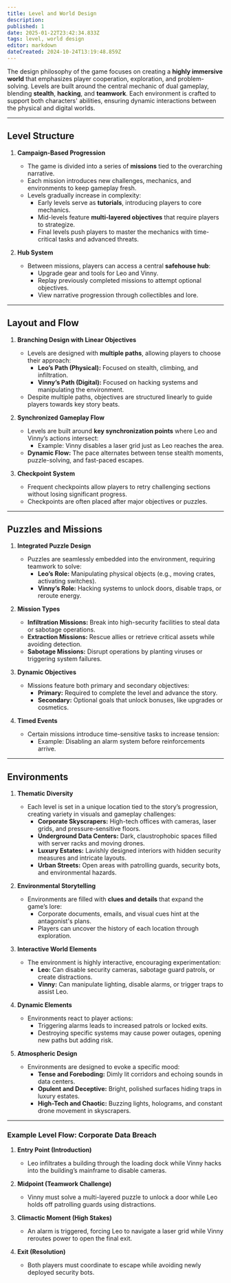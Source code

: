 ```yaml
---
title: Level and World Design
description: 
published: 1
date: 2025-01-22T23:42:34.833Z
tags: level, world design
editor: markdown
dateCreated: 2024-10-24T13:19:48.859Z
---
```


The design philosophy of the game focuses on creating a **highly immersive world** that emphasizes player cooperation, exploration, and problem-solving. Levels are built around the central mechanic of dual gameplay, blending **stealth**, **hacking**, and **teamwork**. Each environment is crafted to support both characters' abilities, ensuring dynamic interactions between the physical and digital worlds.

---

## **Level Structure**

1. **Campaign-Based Progression**  
   - The game is divided into a series of **missions** tied to the overarching narrative.  
   - Each mission introduces new challenges, mechanics, and environments to keep gameplay fresh.  
   - Levels gradually increase in complexity:
     - Early levels serve as **tutorials**, introducing players to core mechanics.
     - Mid-levels feature **multi-layered objectives** that require players to strategize.
     - Final levels push players to master the mechanics with time-critical tasks and advanced threats.

2. **Hub System**  
   - Between missions, players can access a central **safehouse hub**:
     - Upgrade gear and tools for Leo and Vinny.
     - Replay previously completed missions to attempt optional objectives.
     - View narrative progression through collectibles and lore.

---

## **Layout and Flow**

1. **Branching Design with Linear Objectives**  
   - Levels are designed with **multiple paths**, allowing players to choose their approach:
     - **Leo’s Path (Physical):** Focused on stealth, climbing, and infiltration.
     - **Vinny’s Path (Digital):** Focused on hacking systems and manipulating the environment.  
   - Despite multiple paths, objectives are structured linearly to guide players towards key story beats.

2. **Synchronized Gameplay Flow**  
   - Levels are built around **key synchronization points** where Leo and Vinny’s actions intersect:
     - Example: Vinny disables a laser grid just as Leo reaches the area.  
   - **Dynamic Flow:** The pace alternates between tense stealth moments, puzzle-solving, and fast-paced escapes.

3. **Checkpoint System**  
   - Frequent checkpoints allow players to retry challenging sections without losing significant progress.  
   - Checkpoints are often placed after major objectives or puzzles.

---

## **Puzzles and Missions**

1. **Integrated Puzzle Design**  
   - Puzzles are seamlessly embedded into the environment, requiring teamwork to solve:
     - **Leo’s Role:** Manipulating physical objects (e.g., moving crates, activating switches).  
     - **Vinny’s Role:** Hacking systems to unlock doors, disable traps, or reroute energy.  

2. **Mission Types**  
   - **Infiltration Missions:** Break into high-security facilities to steal data or sabotage operations.  
   - **Extraction Missions:** Rescue allies or retrieve critical assets while avoiding detection.  
   - **Sabotage Missions:** Disrupt operations by planting viruses or triggering system failures.  

3. **Dynamic Objectives**  
   - Missions feature both primary and secondary objectives:
     - **Primary:** Required to complete the level and advance the story.  
     - **Secondary:** Optional goals that unlock bonuses, like upgrades or cosmetics.  

4. **Timed Events**  
   - Certain missions introduce time-sensitive tasks to increase tension:
     - Example: Disabling an alarm system before reinforcements arrive.  

---

## **Environments**

1. **Thematic Diversity**  
   - Each level is set in a unique location tied to the story’s progression, creating variety in visuals and gameplay challenges:
     - **Corporate Skyscrapers:** High-tech offices with cameras, laser grids, and pressure-sensitive floors.  
     - **Underground Data Centers:** Dark, claustrophobic spaces filled with server racks and moving drones.  
     - **Luxury Estates:** Lavishly designed interiors with hidden security measures and intricate layouts.  
     - **Urban Streets:** Open areas with patrolling guards, security bots, and environmental hazards.  

2. **Environmental Storytelling**  
   - Environments are filled with **clues and details** that expand the game’s lore:
     - Corporate documents, emails, and visual cues hint at the antagonist's plans.  
     - Players can uncover the history of each location through exploration.  

3. **Interactive World Elements**  
   - The environment is highly interactive, encouraging experimentation:
     - **Leo:** Can disable security cameras, sabotage guard patrols, or create distractions.  
     - **Vinny:** Can manipulate lighting, disable alarms, or trigger traps to assist Leo.  

4. **Dynamic Elements**  
   - Environments react to player actions:
     - Triggering alarms leads to increased patrols or locked exits.  
     - Destroying specific systems may cause power outages, opening new paths but adding risk.

5. **Atmospheric Design**  
   - Environments are designed to evoke a specific mood:
     - **Tense and Foreboding:** Dimly lit corridors and echoing sounds in data centers.  
     - **Opulent and Deceptive:** Bright, polished surfaces hiding traps in luxury estates.  
     - **High-Tech and Chaotic:** Buzzing lights, holograms, and constant drone movement in skyscrapers.

---

### **Example Level Flow: Corporate Data Breach**

1. **Entry Point (Introduction)**  
   - Leo infiltrates a building through the loading dock while Vinny hacks into the building’s mainframe to disable cameras.

2. **Midpoint (Teamwork Challenge)**  
   - Vinny must solve a multi-layered puzzle to unlock a door while Leo holds off patrolling guards using distractions.

3. **Climactic Moment (High Stakes)**  
   - An alarm is triggered, forcing Leo to navigate a laser grid while Vinny reroutes power to open the final exit.

4. **Exit (Resolution)**  
   - Both players must coordinate to escape while avoiding newly deployed security bots.
